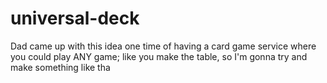 # universal-deck
Dad came up with this idea one time of having a card game service where you could play ANY game; like you make the table, so I'm gonna try and make something like tha
